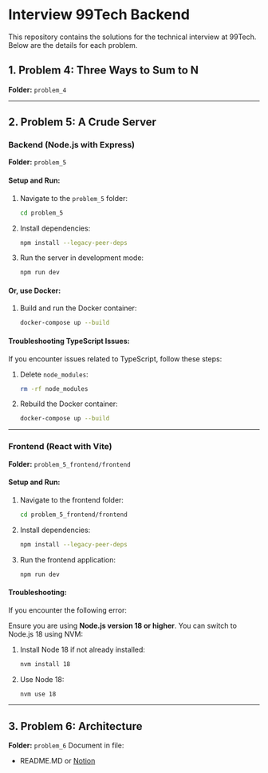 # Interview 99Tech Backend

This repository contains the solutions for the technical interview at 99Tech. Below are the details for each problem.

## 1. Problem 4: Three Ways to Sum to N

**Folder:** `problem_4`

---

## 2. Problem 5: A Crude Server

### Backend (Node.js with Express)

**Folder:** `problem_5`

#### Setup and Run:

1. Navigate to the `problem_5` folder:
    ```bash
    cd problem_5
    ```

2. Install dependencies:
    ```bash
    npm install --legacy-peer-deps
    ```

3. Run the server in development mode:
    ```bash
    npm run dev
    ```

#### Or, use Docker:

1. Build and run the Docker container:
    ```bash
    docker-compose up --build
    ```

#### Troubleshooting TypeScript Issues:

If you encounter issues related to TypeScript, follow these steps:

1. Delete `node_modules`:
    ```bash
    rm -rf node_modules
    ```

2. Rebuild the Docker container:
    ```bash
    docker-compose up --build
    ```

---

### Frontend (React with Vite)

**Folder:** `problem_5_frontend/frontend`

#### Setup and Run:

1. Navigate to the frontend folder:
    ```bash
    cd problem_5_frontend/frontend
    ```

2. Install dependencies:
    ```bash
    npm install --legacy-peer-deps
    ```

3. Run the frontend application:
    ```bash
    npm run dev
    ```

#### Troubleshooting:

If you encounter the following error:

Ensure you are using **Node.js version 18 or higher**. You can switch to Node.js 18 using NVM:

1. Install Node 18 if not already installed:
    ```bash
    nvm install 18
    ```

2. Use Node 18:
    ```bash
    nvm use 18
    ```

---

## 3. Problem 6: Architecture
**Folder:** `problem_6`
Document in file: 
- README.MD or [Notion](https://irradiated-poultry-d6a.notion.site/99-TECH-Architecture-19f2ec8543a080a99e48e01234f97c1e)
